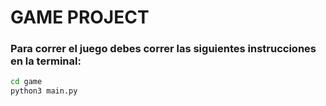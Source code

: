 # GAME PROJECT

### Para correr el juego debes correr las siguientes instrucciones en la terminal:

```sh
cd game
python3 main.py
```